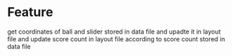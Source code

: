 # Feature

get coordinates of ball and slider stored in data file
and upadte it in layout file
and update score count in layout file according to score
count stored in data file
